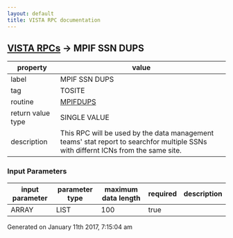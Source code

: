```yaml
---
layout: default
title: VISTA RPC documentation
---
```




## [VISTA RPCs](TableOfContent.md) &#8594; MPIF SSN DUPS 

 property | value 
--- | --- 
 label | MPIF SSN DUPS
 tag | TOSITE
 routine | [MPIFDUPS](http://code.osehra.org/dox/Routine_MPIFDUPS_source.html)
 return value type | SINGLE VALUE
 description | This RPC will be used by the data management teams' stat report to searchfor multiple SSNs with differnt ICNs from the same site.

### Input Parameters

| input parameter | parameter type | maximum data length | required | description | 
| --- | --- | --- | --- | --- | 
| ARRAY | LIST | 100 | true |  | 




 Generated on January 11th 2017, 7:15:04 am
